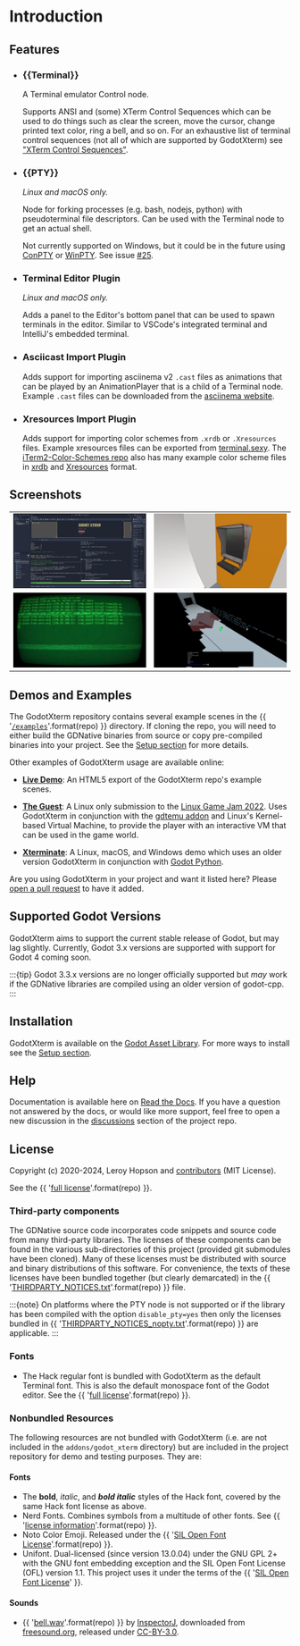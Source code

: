 # Introduction

## Features

- ### {{Terminal}}

  A Terminal emulator Control node.

  Supports ANSI and (some) XTerm Control Sequences which can be used to do things such as clear the screen, move the cursor, change printed text color, ring a bell, and so on.
  For an exhaustive list of terminal control sequences (not all of which are supported by GodotXterm) see ["XTerm Control Sequences"](https://invisible-island.net/xterm/ctlseqs/ctlseqs.html).

- ### {{PTY}}

  _Linux and macOS only._

  Node for forking processes (e.g. bash, nodejs, python) with pseudoterminal file descriptors.
  Can be used with the Terminal node to get an actual shell.

  Not currently supported on Windows, but it could be in the future using [ConPTY](https://docs.microsoft.com/en-us/windows/console) or [WinPTY](https://github.com/rprichard/winpty).
  See issue [\#25](https://github.com/lihop/godot-xterm/issues/25).

- ### Terminal Editor Plugin

  _Linux and macOS only._

  Adds a panel to the Editor's bottom panel that can be used to spawn terminals in the editor.
  Similar to VSCode's integrated terminal and IntelliJ's embedded terminal.

- ### Asciicast Import Plugin

  Adds support for importing asciinema v2 `.cast` files as animations that can be played by an AnimationPlayer that is a child of a Terminal node.
  Example `.cast` files can be downloaded from the [asciinema website](https://asciinema.org).

- ### Xresources Import Plugin
  Adds support for importing color schemes from `.xrdb` or `.Xresources` files.
  Example xresources files can be exported from [terminal.sexy](https://terminal.sexy).
  The [iTerm2-Color-Schemes repo](https://github.com/mbadolato/iTerm2-Color-Schemes) also has many example color scheme files in [xrdb](https://github.com/mbadolato/iTerm2-Color-Schemes/tree/master/xrdb) and [Xresources](https://github.com/mbadolato/iTerm2-Color-Schemes/tree/master/Xresources) format.

## Screenshots

|                                                                                                          |                                                                                                          |
| -------------------------------------------------------------------------------------------------------- | -------------------------------------------------------------------------------------------------------- |
| <a href="./_static/images/screenshot_editor.png">![](./_static/images/screenshot_editor.png)</a>         | <a href="./_static/images/screenshot_the_guest.png">![](./_static/images/screenshot_the_guest.png)</a>   |
| <a href="./_static/images/screenshot_retro_term.jpg">![](./_static/images/screenshot_retro_term.jpg)</a> | <a href="./_static/images/screenshot_xterminate.png">![](./_static/images/screenshot_xterminate.png)</a> |

## Demos and Examples

The GodotXterm repository contains several example scenes in the {{ '[`/examples`]({}/examples)'.format(repo) }} directory.
If cloning the repo, you will need to either build the GDNative binaries from source or copy pre-compiled binaries into your project.
See the [Setup section](/setup/index.md) for more details.

Other examples of GodotXterm usage are available online:

- [**Live Demo**](https://lihop.github.io/godot-xterm-dist/demo): An HTML5 export of the GodotXterm repo's example scenes.

- [**The Guest**](https://lihop.itch.io/the-guest): A Linux only submission to the [Linux Game Jam 2022](https://itch.io/jam/linux-game-jam-2022). Uses GodotXterm in conjunction with the [gdtemu addon](https://github.com/lihop/gdtemu) and Linux's Kernel-based Virtual Machine, to provide the player with an interactive VM that can be used in the game world.

- [**Xterminate**](https://lihop.itch.io/xterminate): A Linux, macOS, and Windows demo which uses an older version GodotXterm in conjunction with [Godot Python](https://github.com/touilleMan/godot-python).

Are you using GodotXterm in your project and want it listed here? Please [open a pull request](https://github.com/lihop/godot-xterm/pulls) to have it added.

## Supported Godot Versions

GodotXterm aims to support the current stable release of Godot, but may lag slightly.
Currently, Godot 3.x versions are supported with support for Godot 4 coming soon.

:::{tip}
Godot 3.3.x versions are no longer officially supported but _may_ work if the GDNative libraries are compiled using an older version of godot-cpp.
:::

## Installation

GodotXterm is available on the [Godot Asset Library](https://godotengine.org/asset-library/asset/1007).
For more ways to install see the [Setup section](/setup/index.md).

## Help

Documentation is available here on [Read the Docs](https://docs.godot-xterm.nix.nz).
If you have a question not answered by the docs, or would like more support, feel free to open a new discussion in the [discussions](https://github.com/lihop/godot-xterm/discussions) section of the project repo.

## License

Copyright (c) 2020-2024, Leroy Hopson and [contributors](https://github.com/lihop/godot-xterm/graphs/contributors) (MIT License).

See the {{ '[full license]({}/LICENSE.md)'.format(repo) }}.

### Third-party components

The GDNative source code incorporates code snippets and source code from many third-party libraries. The licenses of these components can be found in the various sub-directories of this project (provided git submodules have been cloned). Many of these licenses must be distributed with source and binary distributions of this software. For convenience, the texts of these licenses have been bundled together (but clearly demarcated) in the {{ '[THIRDPARTY_NOTICES.txt]({}/addons/godot_xterm/THIRDPARTY_NOTICES.txt)'.format(repo) }} file.

:::{note}
On platforms where the PTY node is not supported or if the library has been compiled with the option `disable_pty=yes` then only the licenses bundled in {{ '[THIRDPARTY_NOTICES_nopty.txt]({}/addons/godot_xterm/THIRDPARTY_NOTICES_nopty.txt)'.format(repo) }} are applicable.
:::

### Fonts

- The Hack regular font is bundled with GodotXterm as the default Terminal font. This is also the default monospace font of the Godot editor. See the {{ '[full license]({}/addons/godot_xterm/themes/fonts/hack/LICENSE.md)'.format(repo) }}.

### Nonbundled Resources

The following resources are not bundled with GodotXterm (i.e. are not included in the `addons/godot_xterm` directory) but are included in the project repository for demo and testing purposes. They are:

#### Fonts

- The **bold**, _italic_, and **_bold italic_** styles of the Hack font, covered by the same Hack font license as above.
- Nerd Fonts. Combines symbols from a multitude of other fonts. See {{ '[license information]({}/themes/fonts/nerd_fonts/README.md)'.format(repo) }}.
- Noto Color Emoji. Released under the {{ '[SIL Open Font License]({}/themes/fonts/noto_color_emoji/LICENSE_OFL.txt)'.format(repo) }}.
- Unifont. Dual-licensed (since version 13.0.04) under the GNU GPL 2+ with the GNU font embedding exception and the SIL Open Font License (OFL) version 1.1. This project uses it under the terms of the {{ '[SIL Open Font License]({}/themes/fonts/unifont/LICENSE_OFL-1.1.txt)' }}.

#### Sounds

- {{ '[bell.wav]({}/themes/audio/bell.wav)'.format(repo) }} by [InspectorJ](https://www.jshaw.co.uk), downloaded from [freesound.org](https://freesound.org/people/InspectorJ/sounds/484344/), released under [CC-BY-3.0](https://creativecommons.org/licenses/by/3.0/).
